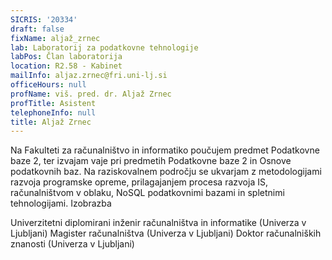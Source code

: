 ```yaml
---
SICRIS: '20334'
draft: false
fixName: aljaž_zrnec
lab: Laboratorij za podatkovne tehnologije
labPos: Član laboratorija
location: R2.58 - Kabinet
mailInfo: aljaz.zrnec@fri.uni-lj.si
officeHours: null
profName: viš. pred. dr. Aljaž Zrnec
profTitle: Asistent
telephoneInfo: null
title: Aljaž Zrnec
---
```



Na Fakulteti za računalništvo in informatiko poučujem predmet Podatkovne baze 2, ter izvajam vaje pri predmetih Podatkovne baze 2 in Osnove podatkovnih baz.
Na raziskovalnem področju se ukvarjam z metodologijami razvoja programske opreme, prilagajanjem procesa razvoja IS, računalništvom v oblaku, NoSQL podatkovnimi bazami in spletnimi tehnologijami.
Izobrazba

Univerzitetni diplomirani inženir računalništva in informatike (Univerza v Ljubljani)
Magister računalništva (Univerza v Ljubljani)
Doktor računalniških znanosti (Univerza v Ljubljani)
